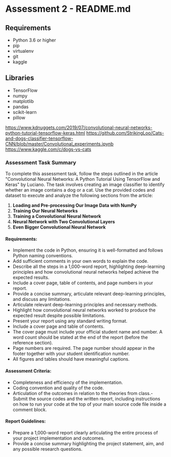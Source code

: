# Assessment 2 - README.md

## Requirements
- Python 3.6 or higher
- pip
- virtualenv
- git
- kaggle

## Libraries
- TensorFlow
- numpy
- matplotlib
- pandas
- scikit-learn
- pillow

https://www.kdnuggets.com/2019/07/convolutional-neural-networks-python-tutorial-tensorflow-keras.html
https://github.com/StrikingLoo/Cats-and-dogs-classifier-tensorflow-CNN/blob/master/Convolutional_experiments.ipynb
https://www.kaggle.com/c/dogs-vs-cats


### Assessment Task Summary

To complete this assessment task, follow the steps outlined in the article "Convolutional Neural Networks: A Python Tutorial Using TensorFlow and Keras" by Luciano. The task involves creating an image classifier to identify whether an image contains a dog or a cat. Use the provided codes and dataset to execute and analyze the following sections from the article:

1. **Loading and Pre-processing Our Image Data with NumPy**
2. **Training Our Neural Networks**
3. **Training a Convolutional Neural Network**
4. **Neural Network with Two Convolutional Layers**
5. **Even Bigger Convolutional Neural Network**

#### Requirements:
- Implement the code in Python, ensuring it is well-formatted and follows Python naming conventions.
- Add sufficient comments in your own words to explain the code.
- Describe all the steps in a 1,000-word report, highlighting deep-learning principles and how convolutional neural networks helped achieve the expected results.
- Include a cover page, table of contents, and page numbers in your report.
- Provide a concise summary, articulate relevant deep-learning principles, and discuss any limitations.
- Articulate relevant deep-learning principles and necessary methods.
- Highlight how convolutional neural networks worked to produce the expected result despite possible limitations.
- Present your report using any standard writing format.
- Include a cover page and table of contents.
- The cover page must include your official student name and number. A word count should be stated at the end of the report (before the reference section).
- Page numbers are required. The page number should appear in the footer together with your student identification number.
- All figures and tables should have meaningful captions.

#### Assessment Criteria:
- Completeness and efficiency of the implementation.
- Coding convention and quality of the code.
- Articulation of the outcomes in relation to the theories from class.- Submit the source codes and the written report, including instructions on how to run your code at the top of your main source code file inside a comment block.

#### Report Guidelines:
- Prepare a 1,000-word report clearly articulating the entire process of your project implementation and outcomes.
- Provide a concise summary highlighting the project statement, aim, and any possible research questions.
